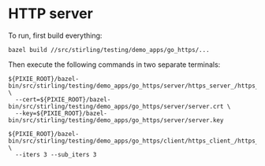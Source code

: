 # HTTP server

To run, first build everything:
```
bazel build //src/stirling/testing/demo_apps/go_https/...
```

Then execute the following commands in two separate terminals:

```
${PIXIE_ROOT}/bazel-bin/src/stirling/testing/demo_apps/go_https/server/https_server_/https_server \
  --cert=${PIXIE_ROOT}/bazel-bin/src/stirling/testing/demo_apps/go_https/server/server.crt \
  --key=${PIXIE_ROOT}/bazel-bin/src/stirling/testing/demo_apps/go_https/server/server.key
```

```
${PIXIE_ROOT}/bazel-bin/src/stirling/testing/demo_apps/go_https/client/https_client_/https_client \
  --iters 3 --sub_iters 3
```
